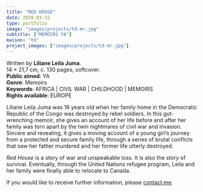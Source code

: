 ```yaml
---
title: "RED HOUSE"
date: 2020-03-15
type: portfolio
image: "images/projects/td-mr.jpg"
subtitle: ["MEMOIRS YA"]
maison: "td"
project_images: ["images/projects/td-mr.jpg"]
---
```


Written by **Liliane Leila Juma**.   
14 × 21,7 cm, c. 130 pages, softcover.   
**Public aimed**: YA   
**Genre**: Memoirs      
**Keywords**: AFRICA | CIVIL WAR | CHILDHOOD | MEMOIRS    
**Rights available**: EUROPE  
 
 

Liliane Leila Juma was 16 years old when her family home in the Democratic Republic of the Congo 
was destroyed by rebel soldiers. 
In this gut-wrenching memoir, she gives an account of her life before and after her family was torn apart 
by the twin nightmares of civil war and invasion. 
Sincere and revealing, it gives a moving account of a young girl’s journey from a protected and secure family life, 
through a series of brutal conflicts that saw her father murdered and her former life utterly destroyed. 

*Red House* is a story of war and unspeakable loss. 
It is also the story of survival. 
Eventually, through the United Nations refugee program, Leila and her family were finally able to relocate to Canada.






If you would like to receive further information, please [contact me](mailto:melanie.guillaumin.edition@gmail.com).


